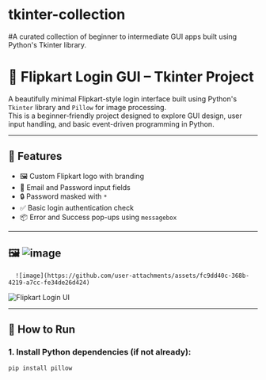 # tkinter-collection
#A curated collection of beginner to intermediate GUI apps built using Python's Tkinter library.

# 🔐 Flipkart Login GUI – Tkinter Project

A beautifully minimal Flipkart-style login interface built using Python's `Tkinter` library and `Pillow` for image processing.  
This is a beginner-friendly project designed to explore GUI design, user input handling, and basic event-driven programming in Python.

---

## 🌟 Features

- 🖼️ Custom Flipkart logo with branding
- 🧾 Email and Password input fields
- 🔒 Password masked with `*`
- ✅ Basic login authentication check
- 📦 Error and Success pop-ups using `messagebox`

---

## 🖼️ ![image](https://github.com/user-attachments/assets/a17404c1-3100-4feb-8e58-83a1a1438f26)
      ![image](https://github.com/user-attachments/assets/fc9dd40c-368b-4219-a7cc-fe34de26d424)


![Flipkart Login UI](flipk1.png)

---

## 🚀 How to Run

### 1. Install Python dependencies (if not already):
```bash
pip install pillow


